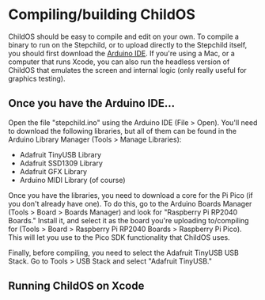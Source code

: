 # Compiling/building ChildOS

ChildOS should be easy to compile and edit on your own. To compile a binary to run on the Stepchild, or to upload directly to the Stepchild itself, you should first download the [Arduino IDE](https://www.arduino.cc/en/software). If you're using a Mac, or a computer that runs Xcode, you can also run the headless version of ChildOS that emulates the screen and internal logic (only really useful for graphics testing).

## Once you have the Arduino IDE...
 Open the file "stepchild.ino" using the Arduino IDE (File > Open). You'll need to download the following libraries, but all of them can be found in the Arduino Library Manager (Tools > Manage Libraries):

 * Adafruit TinyUSB Library
 * Adafruit SSD1309 Library
 * Adafruit GFX Library
 * Arduino MIDI Library (of course)

Once you have the libraries, you need to download a core for the Pi Pico (if you don't already have one). To do this, go to the Arduino Boards Manager (Tools > Board > Boards Manager) and look for "Raspberry Pi RP2040 Boards." Install it, and select it as the board you're uploading to/compiling for (Tools > Board > Raspberry Pi RP2040 Boards > Raspberry Pi Pico). This will let you use to the Pico SDK functionality that ChildOS uses.

 Finally, before compiling, you need to select the Adafruit TinyUSB USB Stack. Go to Tools > USB Stack and select "Adafruit TinyUSB."

 ## Running ChildOS on Xcode
<!-- Open the Xcode project at "src/headlesschildOS_headless.xcodeproj" in Xcode. Add -->
<!-- gotta add a tutorial about adding openGL to Xcode -->
